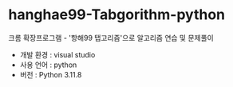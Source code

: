# hanghae99-Tabgorithm-python
크롬 확장프로그램 - '항해99 탭고리즘'으로 알고리즘 연습 및 문제풀이

- 개발 환경 : visual studio
- 사용 언어 : python
- 버전 : Python 3.11.8
